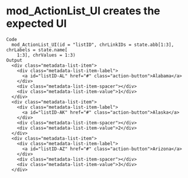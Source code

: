 # mod_ActionList_UI creates the expected UI

    Code
      mod_ActionList_UI(id = "listID", chrLinkIDs = state.abb[1:3], chrLabels = state.name[
        1:3], chrValues = 1:3)
    Output
      <div class="metadata-list-item">
        <div class="metadata-list-item-label">
          <a id="listID-AL" href="#" class="action-button">Alabama</a>
        </div>
        <div class="metadata-list-item-spacer"></div>
        <div class="metadata-list-item-value">1</div>
      </div>
      <div class="metadata-list-item">
        <div class="metadata-list-item-label">
          <a id="listID-AK" href="#" class="action-button">Alaska</a>
        </div>
        <div class="metadata-list-item-spacer"></div>
        <div class="metadata-list-item-value">2</div>
      </div>
      <div class="metadata-list-item">
        <div class="metadata-list-item-label">
          <a id="listID-AZ" href="#" class="action-button">Arizona</a>
        </div>
        <div class="metadata-list-item-spacer"></div>
        <div class="metadata-list-item-value">3</div>
      </div>


